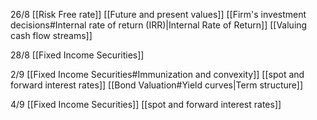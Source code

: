 26/8
[[Risk Free rate]]
[[Future and present values]]
[[Firm's investment decisions#Internal rate of return (IRR)|Internal Rate of Return]]
[[Valuing cash flow streams]]

28/8
[[Fixed Income Securities]]

2/9
[[Fixed Income Securities#Immunization and convexity]]
[[spot and forward interest rates]]
[[Bond Valuation#Yield curves|Term structure]]

4/9
[[Fixed Income Securities]]
[[spot and forward interest rates]]